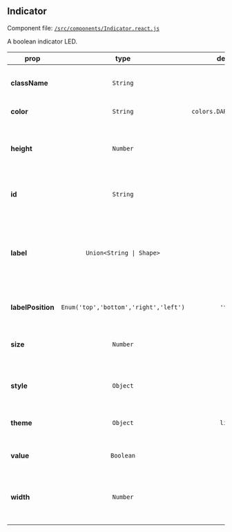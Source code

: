 
## Indicator

Component file: [`/src/components/Indicator.react.js`](/src/components/Indicator.react.js)

A boolean indicator LED.

prop | type | default | description
---- | :----: | :-------: | -----------
**className** | `String` |  | Class to apply to the root component element
**color** | `String` | `colors.DARKER_PRIMARY` | Color of the indicator
**height** | `Number` |  | Height of the component. Set both width and height for a rectangular indicator
**id** | `String` |  | The ID used to identify the indicator in Dash callbacks
**label** | `Union<String \| Shape>` |  | Description to be displayed alongside the control. To control styling, pass an object with label and style properties
**labelPosition** | `Enum('top','bottom','right','left')` | `'top'` | Where the indicator label is positioned
**size** | `Number` | `15` | Size of the component. Either use this or width and height
**style** | `Object` |  | Style to apply to the root component element
**theme** | `Object` | `light` | Theme configuration to be set by a ThemeProvider
**value** | `Boolean` |  | If true, indicator is illuminated
**width** | `Number` |  | Width of the component. Set both width and height for a rectangular indicator
